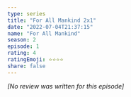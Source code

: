 ```yaml
---
type: series
title: "For All Mankind 2x1"
date: "2022-07-04T21:37:15"
name: "For All Mankind"
season: 2
episode: 1
rating: 4
ratingEmoji: ⭐️⭐️⭐️⭐️
share: false
---
```


*[No review was written for this episode]*
